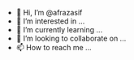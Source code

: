 - 👋 Hi, I’m @afrazasif
- 👀 I’m interested in ...
- 🌱 I’m currently learning ...
- 💞️ I’m looking to collaborate on ...
- 📫 How to reach me ...

<!---
afrazasif/afrazasif is a ✨ special ✨ repository because its `README.md` (this file) appears on your GitHub profile.
You can click the Preview link to take a look at your changes.
--->


